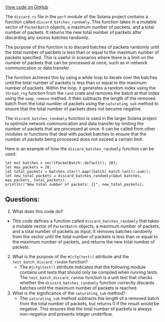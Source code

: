 
[View code on GitHub](https://github.com/solana-labs/solana/blob/master/perf/src/discard.rs)

The `discard.rs` file in the `perf` module of the Solana project contains a function called `discard_batches_randomly`. This function takes in a mutable vector of `PacketBatch` objects, a maximum number of packets, and a total number of packets. It returns the new total number of packets after discarding any excess batches randomly.

The purpose of this function is to discard batches of packets randomly until the total number of packets is less than or equal to the maximum number of packets specified. This is useful in scenarios where there is a limit on the number of packets that can be processed at once, such as in network communication or data transfer.

The function achieves this by using a while loop to iterate over the batches until the total number of packets is less than or equal to the maximum number of packets. Within the loop, it generates a random index using the `thread_rng` function from the `rand` crate and removes the batch at that index using the `swap_remove` method. It then subtracts the length of the removed batch from the total number of packets using the `saturating_sub` method to ensure that the total number of packets does not become negative.

The `discard_batches_randomly` function is used in the larger Solana project to optimize network communication and data transfer by limiting the number of packets that are processed at once. It can be called from other modules or functions that deal with packet batches to ensure that the number of packets being processed does not exceed a certain limit.

Here is an example of how the `discard_batches_randomly` function can be used:

```
let mut batches = vec![PacketBatch::default(); 10];
let max_packets = 20;
let total_packets = batches.iter().map(|batch| batch.len()).sum();
let new_total_packets = discard_batches_randomly(&mut batches, max_packets, total_packets);
println!("New total number of packets: {}", new_total_packets);
```
## Questions: 
 1. What does this code do?
   - This code defines a function called `discard_batches_randomly` that takes a mutable vector of `PacketBatch` objects, a maximum number of packets, and a total number of packets as input. It removes batches randomly from the vector until the total number of packets is less than or equal to the maximum number of packets, and returns the new total number of packets.
2. What is the purpose of the `#[cfg(test)]` attribute and the `test_batch_discard_random` function?
   - The `#[cfg(test)]` attribute indicates that the following module contains unit tests that should only be compiled when running tests. The `test_batch_discard_random` function is a unit test that checks whether the `discard_batches_randomly` function correctly discards batches until the maximum number of packets is reached.
3. What is the significance of the `saturating_sub` method?
   - The `saturating_sub` method subtracts the length of a removed batch from the total number of packets, but returns 0 if the result would be negative. This ensures that the total number of packets is always non-negative and prevents integer underflow.